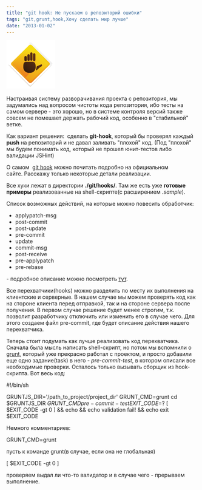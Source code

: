 ```yaml
---
title: "git hook: Не пускаем в репозиторий ошибки"
tags: "git,grunt,hook,Хочу сделать мир лучше"
date: "2013-01-02"
---
```


![](images/stop_errors.png "stop_errors")

Настраивая систему разворачивания проекта с репозитория, мы задумались над вопросом чистоты кода репозитория, ибо тесты на самом сервере - это хорошо, но в системе контроля версий также совсем не помешает держать рабочий код, особенно в "стабильной" ветке.

Как вариант решения:  сделать **git-hook**, который бы проверял каждый **push** на репозиторий и не давал заливать "плохой" код. (Под "плохой" мы будем понимать код, который не прошел юнит-тестов либо валидации JSHint)

О самом  [git hook](http://git-scm.com/book/ru/%D0%9D%D0%B0%D1%81%D1%82%D1%80%D0%BE%D0%B9%D0%BA%D0%B0-Git-%D0%9F%D0%B5%D1%80%D0%B5%D1%85%D0%B2%D0%B0%D1%82%D1%87%D0%B8%D0%BA%D0%B8-%D0%B2-Git) можно почитать подробно на официальном сайте. Расскажу только некоторые детали реализации.

Все хуки лежат в директории **./git/hooks/**. Там же есть уже **готовые примеры** реализованные на shell-скрипте(с расширением _.sample_).

Список возможных действий, на которые можно повесить обработчик:

- applypatch-msg
- post-commit
- post-update
- pre-commit
- update
- commit-msg
- post-receive
- pre-applypatch
- pre-rebase

\- подробное описание можно посмотреть [тут](http://www.kernel.org/pub/software/scm/git/docs/githooks.html).

Все перехватчики(hooks) можно разделить по месту их выполнения на клиентские и серверные. В нашем случае мы можем проверять код как на стороне клиента перед отправкой, так и на стороне сервера после получения. В первом случае решение будет менее строгим, т.к. позволит разработчику отключить или изменить его в случае чего. Для этого создаем файл pre-commit, где будет описание действия нашего перехватчика.

Теперь стоит подумать как лучше реализовать код перехватчика. Сначала была мысль написать shell-скрипт, но потом мы вспомнили о [grunt](http://stepansuvorov.com/blog/2012/10/%D1%81%D0%B1%D0%BE%D1%80%D0%BA%D0%B0-javascript-%D0%BF%D1%80%D0%BE%D0%B5%D0%BA%D1%82%D0%BE%D0%B2-%D1%81-%D0%BF%D0%BE%D0%BC%D0%BE%D1%89%D1%8C%D1%8E-grunt/), который уже прекрасно работал с проектом, и просто добавили еще одно задание(task) в него - _pre-commit-test_, в котором описали все необходимые проверки. Осталось только вызывать сборщик из hook-скрипта. Вот весь код:

#!/bin/sh

GRUNTJS\_DIR='/path\_to\_project/project\_dir'
GRUNT\_CMD=grunt
cd $GRUNTJS\_DIR
$GRUNT\_CMD pre-commit-test
EXIT\_CODE=$?
\[ $EXIT\_CODE -gt 0 \] && echo && echo validation fail! && echo
exit $EXIT\_CODE

Немного комментариев:

GRUNT\_CMD=grunt

пусть к команде grunt(в случае, если она не глобальная)

\[ $EXIT\_CODE -gt 0 \]

проверяем выдал ли что-то валидатор и в случае чего - прерываем выполнение.
